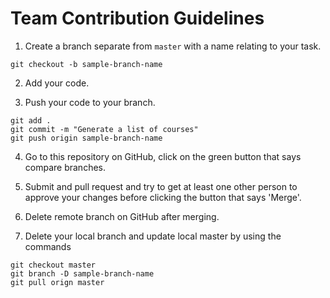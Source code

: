 # Team Contribution Guidelines

1. Create a branch separate from `master` with a name relating to your task.
```
git checkout -b sample-branch-name
```

2. Add your code.

3. Push your code to your branch.
```
git add .
git commit -m "Generate a list of courses"
git push origin sample-branch-name
```

4. Go to this repository on GitHub, click on the green button that says compare branches.

5. Submit and pull request and try to get at least one other person to approve your changes before clicking the button that says 'Merge'.

6. Delete remote branch on GitHub after merging. 

7. Delete your local branch and update local master by using the commands
```
git checkout master
git branch -D sample-branch-name
git pull orign master
```
